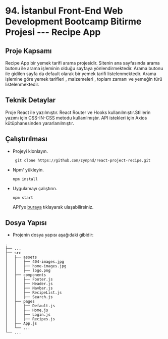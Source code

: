 # 94. İstanbul Front-End Web Development Bootcamp Bitirme Projesi ---  Recipe App

## Proje Kapsamı

Recipe App bir yemek tarifi arama  projesidir. Sitenin ana sayfasında arama butonu ile arama işleminin olduğu sayfaya yönlendirmektedir. Arama butonu ile gidilen sayfa da default olarak bir yemek tarifi listelenmektedir. Arama işlemine göre yemek tarifleri , malzemeleri , toplam zamanı ve yemeğin türü listelenmektedir.


## Teknik Detaylar

Proje React ile yazılmıştır. React Router ve Hooks kullanılmıştır.Stillerin yazımı için CSS-IN-CSS metodu kullanılmıştır. API istekleri için Axios kütüphanesinden yararlanılmıştır.


## Çalıştırılması

- Projeyi klonlayın.

     ``` git clone https://github.com/zynpnd/react-project-recipe.git```
- Npm' yükleyin.

   ``` npm install ```
- Uygulamayı çalıştırın.

   ``` npm start ```
   
   API'ye [buraya](https://developer.edamam.com/edamam-recipe-api) tıklayarak ulaşabilirsiniz.
   
##  Dosya Yapısı
 -    Projenin dosya yapısı aşağıdaki gibidir:



    .
    ├── ...
    ├── src   
    │   ├── assets   
    │   │   ├── 404-images.jpg 
    │   │   ├── home-images.jpg 
    │   │   ├── logo.png
    │   ├── components                      
    │   │   ├── Footer.js
    │   │   ├── Header.js
    │   │   ├── Navbar.js
    │   │   ├── RecipeList.js
    │   │   ├── Search.js
    │   ├── pages
    │   │   ├── Default.js
    │   │   ├── Home.js
    │   │   ├── Login.js
    │   │   ├── Recipes.js
    │   ├── App.js                          
    │   └── ...                             
    └── ...
